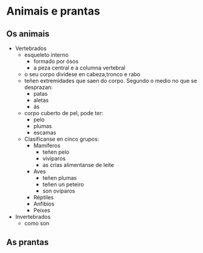 # Animais e prantas
## Os animais
- Vertebrados
  - esqueleto interno
    - formado por ósos
    - a peza central e a columna vertebral
  - o seu corpo dividese en cabeza,tronco e rabo
  - teñen extremidades que saen do corpo. Segundo o medio no que se desprazan:
    - patas
    - aletas
    - ás
   - corpo cuberto de pel, pode ter:
     - pelo 
     - plumas
     - escamas
   - Clasificanse en cinco grupos:
     - Mamíferos
       - teñen pelo
       - viviparos
       - as crias alimentanse de leite
     - Aves
       - teñen plumas
       - teñen un peteiro
       - son oviparos
     - Réptiles
     - Anfibios
     - Peixes
- Invertebrados
  - como son 
## As prantas
